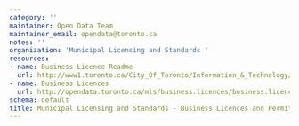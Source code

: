 ```yaml
---
category: ''
maintainer: Open Data Team
maintainer_email: opendata@toronto.ca
notes: ''
organization: 'Municipal Licensing and Standards '
resources:
- name: Business Licence Readme
  url: http://www1.toronto.ca/City_Of_Toronto/Information_&_Technology/Open_Data/Data_Sets/Assets/Files/mls_business_licences_permits_readme.xls
- name: Business Licences
  url: http://opendata.toronto.ca/mls/business.licences/business.licences.csv
schema: default
title: Municipal Licensing and Standards - Business Licences and Permits
---
```

